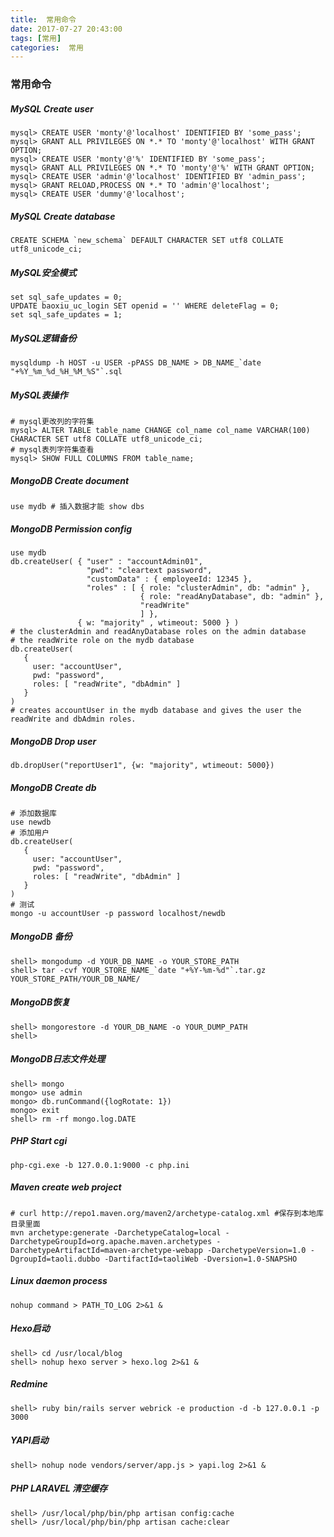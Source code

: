 ```yaml
---
title:  常用命令
date: 2017-07-27 20:43:00
tags: [常用]
categories:  常用
---
```


### 常用命令

##### MySQL Create user

```
mysql> CREATE USER 'monty'@'localhost' IDENTIFIED BY 'some_pass';
mysql> GRANT ALL PRIVILEGES ON *.* TO 'monty'@'localhost' WITH GRANT OPTION;
mysql> CREATE USER 'monty'@'%' IDENTIFIED BY 'some_pass';
mysql> GRANT ALL PRIVILEGES ON *.* TO 'monty'@'%' WITH GRANT OPTION;
mysql> CREATE USER 'admin'@'localhost' IDENTIFIED BY 'admin_pass';
mysql> GRANT RELOAD,PROCESS ON *.* TO 'admin'@'localhost';
mysql> CREATE USER 'dummy'@'localhost';
```

##### MySQL Create database

```
CREATE SCHEMA `new_schema` DEFAULT CHARACTER SET utf8 COLLATE utf8_unicode_ci;
```

##### MySQL安全模式

```
set sql_safe_updates = 0;
UPDATE baoxiu_uc_login SET openid = '' WHERE deleteFlag = 0;
set sql_safe_updates = 1;
```

##### MySQL逻辑备份

```
mysqldump -h HOST -u USER -pPASS DB_NAME > DB_NAME_`date "+%Y_%m_%d_%H_%M_%S"`.sql
```

##### MySQL表操作

```
# mysql更改列的字符集
mysql> ALTER TABLE table_name CHANGE col_name col_name VARCHAR(100) CHARACTER SET utf8 COLLATE utf8_unicode_ci;
# mysql表列字符集查看
mysql> SHOW FULL COLUMNS FROM table_name;
```

##### MongoDB Create document

```
use mydb # 插入数据才能 show dbs
```

##### MongoDB Permission config

```
use mydb
db.createUser( { "user" : "accountAdmin01",
                 "pwd": "cleartext password",
                 "customData" : { employeeId: 12345 },
                 "roles" : [ { role: "clusterAdmin", db: "admin" },
                             { role: "readAnyDatabase", db: "admin" },
                             "readWrite"
                             ] },
               { w: "majority" , wtimeout: 5000 } )
# the clusterAdmin and readAnyDatabase roles on the admin database
# the readWrite role on the mydb database
db.createUser(
   {
     user: "accountUser",
     pwd: "password",
     roles: [ "readWrite", "dbAdmin" ]
   }
)
# creates accountUser in the mydb database and gives the user the readWrite and dbAdmin roles.
```

##### MongoDB Drop user

```
db.dropUser("reportUser1", {w: "majority", wtimeout: 5000})
```

##### MongoDB Create db

```
# 添加数据库
use newdb
# 添加用户
db.createUser(
   {
     user: "accountUser",
     pwd: "password",
     roles: [ "readWrite", "dbAdmin" ]
   }
)
# 测试
mongo -u accountUser -p password localhost/newdb
```

##### MongoDB 备份

```
shell> mongodump -d YOUR_DB_NAME -o YOUR_STORE_PATH
shell> tar -cvf YOUR_STORE_NAME_`date "+%Y-%m-%d"`.tar.gz YOUR_STORE_PATH/YOUR_DB_NAME/
```

##### MongoDB恢复

```
shell> mongorestore -d YOUR_DB_NAME -o YOUR_DUMP_PATH
shell> 
```

##### MongoDB日志文件处理

```
shell> mongo
mongo> use admin
mongo> db.runCommand({logRotate: 1})
mongo> exit
shell> rm -rf mongo.log.DATE
```

##### PHP Start cgi

```
php-cgi.exe -b 127.0.0.1:9000 -c php.ini
```

##### Maven create web project

```
# curl http://repo1.maven.org/maven2/archetype-catalog.xml #保存到本地库目录里面
mvn archetype:generate -DarchetypeCatalog=local -DarchetypeGroupId=org.apache.maven.archetypes -DarchetypeArtifactId=maven-archetype-webapp -DarchetypeVersion=1.0 -DgroupId=taoli.dubbo -DartifactId=taoliWeb -Dversion=1.0-SNAPSHO
```

##### Linux daemon process

```
nohup command > PATH_TO_LOG 2>&1 &
```

##### Hexo启动

```
shell> cd /usr/local/blog
shell> nohup hexo server > hexo.log 2>&1 &
```

##### Redmine

```
shell> ruby bin/rails server webrick -e production -d -b 127.0.0.1 -p 3000
```

##### YAPI启动

```shell
shell> nohup node vendors/server/app.js > yapi.log 2>&1 &
```

##### PHP LARAVEL 清空缓存

```shell
shell> /usr/local/php/bin/php artisan config:cache
shell> /usr/local/php/bin/php artisan cache:clear
```

